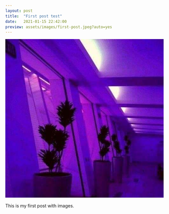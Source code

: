 ```yaml
---
layout: post
title:  "First post test"
date:   2021-01-15 22:42:00
preview: assets/images/first-post.jpeg?auto=yes
---
```


![Picture 1](/assets/images/first-post.jpeg?auto=yes)

This is my first post with images.

